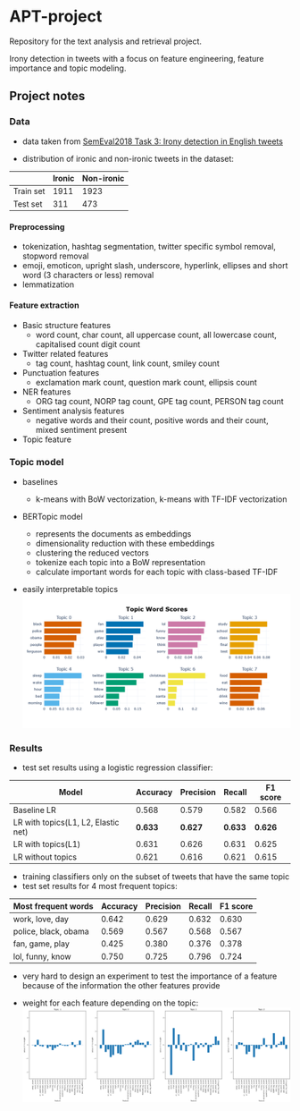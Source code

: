 # APT-project

Repository for the text analysis and retrieval project.

Irony detection in tweets with a focus on feature engineering, feature importance and topic modeling.

## Project notes

### Data
- data taken from [SemEval2018 Task 3: Irony detection in English tweets](https://competitions.codalab.org/competitions/17468#learn_the_details-overview)

- distribution of ironic and non-ironic tweets in the dataset:

|           | Ironic  | Non-ironic |
| --------- | ------- | ---------- |
| Train set | 1911    | 1923       |
| Test set  | 311     | 473        |

#### Preprocessing
- tokenization, hashtag segmentation, twitter specific symbol removal, stopword removal
- emoji, emoticon, upright slash, underscore, hyperlink, ellipses and short word (3 characters or less) removal
- lemmatization

#### Feature extraction
- Basic structure features
    - word count, char count, all uppercase count, all lowercase count, capitalised count digit count
- Twitter related features
    - tag count, hashtag count, link count, smiley count
- Punctuation features
    - exclamation mark count, question mark count, ellipsis count
- NER features
   - ORG tag count, NORP tag count, GPE tag count, PERSON tag count
- Sentiment analysis features
    - negative words and their count, positive words and their count, mixed sentiment present
- Topic feature

### Topic model
- baselines
    - k-means with BoW vectorization, k-means with TF-IDF vectorization
- BERTopic model 
    - represents the documents as embeddings
    - dimensionality reduction with these embeddings
    - clustering the reduced vectors
    - tokenize each topic into a BoW representation
    - calculate important words for each topic with class-based TF-IDF

- easily interpretable topics
![Topics](https://github.com/ir2718/text-analysis-and-retrieval-project/blob/master/topics.png)

### Results
- test set results using a logistic regression classifier:

| Model                               | Accuracy   | Precision   | Recall      | F1 score   |
| ----------------------------------- | ---------- | ----------  | ----------  | ---------- |
| Baseline LR                         | 0.568      | 0.579       | 0.582       | 0.566      |
| LR with topics(L1, L2, Elastic net) | **0.633**  | **0.627**   | **0.633**   | **0.626**  |
| LR with topics(L1)                  | 0.631      | 0.626       | 0.631       | 0.625      |
| LR without topics                   | 0.621      | 0.616       | 0.621       | 0.615      |

- training classifiers only on the subset of tweets that have the same topic 
- test set results for 4 most frequent topics:


| Most frequent words                 | Accuracy   | Precision   | Recall      | F1 score   |
| ----------------------------------- | ---------- | ----------  | ----------  | ---------- |
| work, love, day                     | 0.642      | 0.629       | 0.632       | 0.630      |
| police, black, obama                | 0.569        | 0.567       | 0.568       | 0.567      |
| fan, game, play                     | 0.425      | 0.380       | 0.376       | 0.378      |
| lol, funny, know                    | 0.750      | 0.725       | 0.796       | 0.724      |

- very hard to design an experiment to test the importance of a feature because of the information the other features provide

- weight for each feature depending on the topic:
![Topics](https://github.com/ir2718/text-analysis-and-retrieval-project/blob/master/plot.png)
